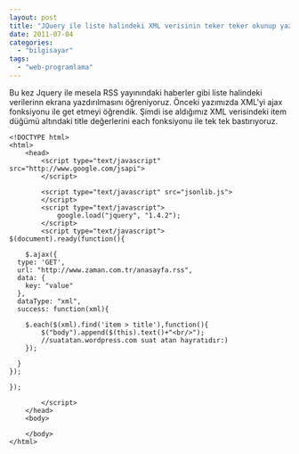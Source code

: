 ```yaml
---
layout: post
title: "JQuery ile liste halindeki XML verisinin teker teker okunup yazılması"
date: 2011-07-04
categories: 
  - "bilgisayar"
tags: 
  - "web-programlama"
---
```


Bu kez Jquery ile mesela RSS yayınındaki haberler gibi liste halindeki verilerinn ekrana yazdırılmasını öğreniyoruz. Önceki yazımızda XML'yi ajax fonksiyonu ile get etmeyi öğrendik. Şimdi ise aldığımız XML verisindeki item düğümü altındaki title değerlerini each fonksiyonu ile tek tek bastırıyoruz.

```
<!DOCTYPE html>
<html>
    <head>
        <script type="text/javascript" src="http://www.google.com/jsapi">
        </script>

		<script type="text/javascript" src="jsonlib.js">
        </script>
        <script type="text/javascript">
            google.load("jquery", "1.4.2");
        </script>
        <script type="text/javascript">
$(document).ready(function(){

	$.ajax({
  type: 'GET',
  url: "http://www.zaman.com.tr/anasayfa.rss",
  data: {
    key: "value"
  },
  dataType: "xml",
  success: function(xml){

	$.each($(xml).find('item > title'),function(){
		$("body").append($(this).text()+"<br/>");
        //suatatan.wordpress.com suat atan hayratıdır:)
	});

  }   
});

});

        </script>
    </head>
    <body>

    </body>
</html>
```
